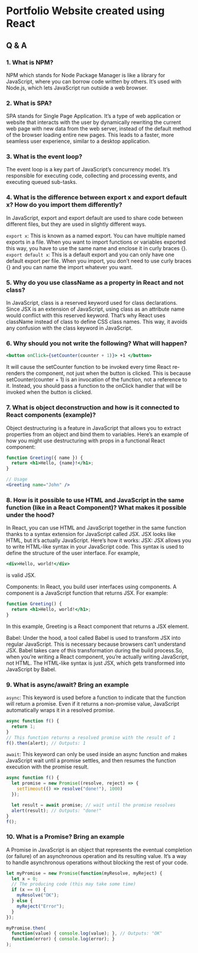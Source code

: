 # Portfolio Website created using React



## Q & A

### 1. What is NPM?
NPM which stands for Node Package Manager is like a library for JavaScript, where you can borrow code written by others. It’s used with Node.js, which lets JavaScript run outside a web browser.

### 2. What is SPA?
SPA stands for Single Page Application. It’s a type of web application or website that interacts with the user by dynamically rewriting the current web page with new data from the web server, instead of the default method of the browser loading entire new pages. This leads to a faster, more seamless user experience, similar to a desktop application.

### 3. What is the event loop?
The event loop is a key part of JavaScript’s concurrency model. It’s responsible for executing code, collecting and processing events, and executing queued sub-tasks.

### 4. What is the difference between export x and export default x? How do you import them differently?
In JavaScript, export and export default are used to share code between different files, but they are used in slightly different ways.

`export x`: This is known as a named export. You can have multiple named exports in a file. When you want to import functions or variables exported this way, you have to use the same name and enclose it in curly braces {}.
`export default x`: This is a default export and you can only have one default export per file. When you import, you don’t need to use curly braces {} and you can name the import whatever you want.

### 5. Why do you use className as a property in React and not class?
In JavaScript, class is a reserved keyword used for class declarations. Since JSX is an extension of JavaScript, using class as an attribute name would conflict with this reserved keyword. That’s why React uses className instead of class to define CSS class names. This way, it avoids any confusion with the class keyword in JavaScript.

### 6. Why should you not write the following? What will happen? 
```jsx
<button onClick={setCounter(counter + 1)}> +1 </button>
```
It will cause the setCounter function to be invoked every time React re-renders the component, not just when the button is clicked. This is because setCounter(counter + 1) is an invocation of the function, not a reference to it. Instead, you should pass a function to the onClick handler that will be invoked when the button is clicked.

### 7. What is object deconstruction and how is it connected to React components (example)?
Object destructuring is a feature in JavaScript that allows you to extract properties from an object and bind them to variables.
Here’s an example of how you might use destructuring with props in a functional React component:
```jsx
function Greeting({ name }) {
  return <h1>Hello, {name}!</h1>;
}

// Usage
<Greeting name="John" />

```

### 8. How is it possible to use HTML and JavaScript in the same function (like in a React Component)? What makes it possible under the hood?
In React, you can use HTML and JavaScript together in the same function thanks to a syntax extension for JavaScript called JSX. JSX looks like HTML, but it’s actually JavaScript.
Here’s how it works:
JSX: JSX allows you to write HTML-like syntax in your JavaScript code. This syntax is used to define the structure of the user interface. For example, 
```jsx
<div>Hello, world!</div> 
```
is valid JSX.

Components: In React, you build user interfaces using components. A component is a JavaScript function that returns JSX. For example:

```jsx
function Greeting() {
  return <h1>Hello, world!</h1>;
}

```

In this example, Greeting is a React component that returns a JSX element.

Babel: Under the hood, a tool called Babel is used to transform JSX into regular JavaScript. This is necessary because browsers can’t understand JSX. Babel takes care of this transformation during the build process.So, when you’re writing a React component, you’re actually writing JavaScript, not HTML. The HTML-like syntax is just JSX, which gets transformed into JavaScript by Babel.

### 9. What is async/await? Bring an example
`async`: This keyword is used before a function to indicate that the function will return a promise. Even if it returns a non-promise value, JavaScript automatically wraps it in a resolved promise.
```jsx
async function f() {
  return 1;
}
// This function returns a resolved promise with the result of 1
f().then(alert); // Outputs: 1
```
`await`: This keyword can only be used inside an async function and makes JavaScript wait until a promise settles, and then resumes the function execution with the promise result.
```jsx
async function f() {
  let promise = new Promise((resolve, reject) => {
    setTimeout(() => resolve("done!"), 1000)
  });

  let result = await promise; // wait until the promise resolves
  alert(result); // Outputs: "done!"
}
f();

```

### 10. What is a Promise? Bring an example
A Promise in JavaScript is an object that represents the eventual completion (or failure) of an asynchronous operation and its resulting value. It’s a way to handle asynchronous operations without blocking the rest of your code.
```jsx
let myPromise = new Promise(function(myResolve, myReject) {
  let x = 0;
  // The producing code (this may take some time)
  if (x == 0) {
    myResolve("OK");
  } else {
    myReject("Error");
  }
});

myPromise.then(
  function(value) { console.log(value); }, // Outputs: "OK"
  function(error) { console.log(error); }
);

```





